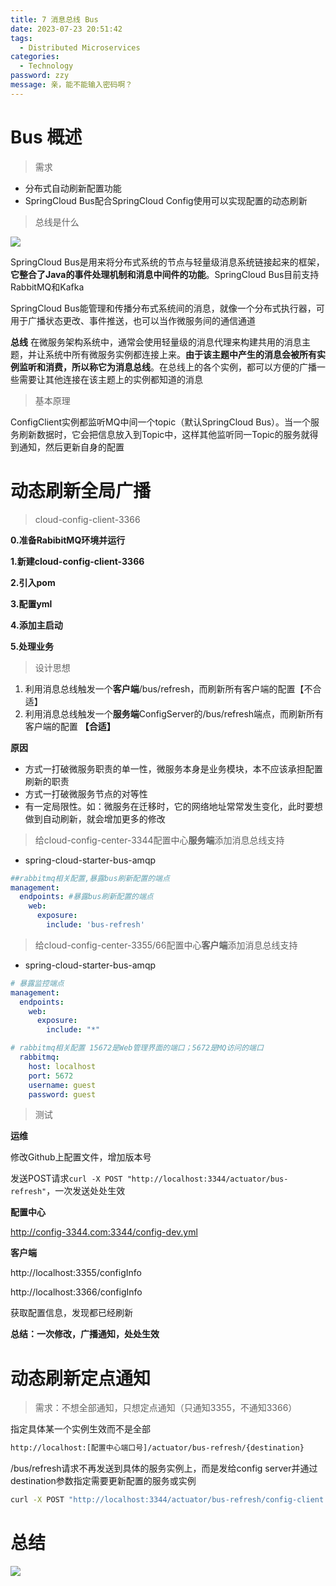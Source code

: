 ```yaml
---
title: 7 消息总线 Bus
date: 2023-07-23 20:51:42
tags: 
  - Distributed Microservices
categories: 
  - Technology
password: zzy   
message: 亲，能不能输入密码啊？
---
```


# Bus 概述

> 需求

* 分布式自动刷新配置功能
* SpringCloud Bus配合SpringCloud Config使用可以实现配置的动态刷新

> 总线是什么

![](https://cyan-images.oss-cn-shanghai.aliyuncs.com/images/04-springcloud-20230723-39.png)

SpringCloud Bus是用来将分布式系统的节点与轻量级消息系统链接起来的框架，**它整合了Java的事件处理机制和消息中间件的功能**。SpringCloud Bus目前支持RabbitMQ和Kafka

SpringCloud Bus能管理和传播分布式系统间的消息，就像一个分布式执行器，可用于广播状态更改、事件推送，也可以当作微服务间的通信通道

**总线** 在微服务架构系统中，通常会使用轻量级的消息代理来构建共用的消息主题，并让系统中所有微服务实例都连接上来。**由于该主题中产生的消息会被所有实例监听和消费，所以称它为消息总线**。在总线上的各个实例，都可以方便的广播一些需要让其他连接在该主题上的实例都知道的消息

> 基本原理

ConfigClient实例都监听MQ中间一个topic（默认SpringCloud Bus）。当一个服务刷新数据时，它会把信息放入到Topic中，这样其他监听同一Topic的服务就得到通知，然后更新自身的配置

# 动态刷新全局广播

> cloud-config-client-3366

**0.准备RabibitMQ环境并运行**

**1.新建cloud-config-client-3366**

**2.引入pom**

**3.配置yml**

**4.添加主启动**

**5.处理业务**

> 设计思想

1. 利用消息总线触发一个**客户端**/bus/refresh，而刷新所有客户端的配置【不合适】
2. 利用消息总线触发一个**服务端**ConfigServer的/bus/refresh端点，而刷新所有客户端的配置 **【合适】**

**原因**

* 方式一打破微服务职责的单一性，微服务本身是业务模块，本不应该承担配置刷新的职责
* 方式一打破微服务节点的对等性
* 有一定局限性。如：微服务在迁移时，它的网络地址常常发生变化，此时要想做到自动刷新，就会增加更多的修改

> 给cloud-config-center-3344配置中心**服务端**添加消息总线支持

* spring-cloud-starter-bus-amqp

```yml
##rabbitmq相关配置,暴露bus刷新配置的端点
management:
  endpoints: #暴露bus刷新配置的端点
    web:
      exposure:
        include: 'bus-refresh'
```

> 给cloud-config-center-3355/66配置中心**客户端**添加消息总线支持

* spring-cloud-starter-bus-amqp

```yml
# 暴露监控端点
management:
  endpoints:
    web:
      exposure:
        include: "*"
```

```yml
# rabbitmq相关配置 15672是Web管理界面的端口；5672是MQ访问的端口
  rabbitmq:
    host: localhost
    port: 5672
    username: guest
    password: guest
```

> 测试

**运维**

修改Github上配置文件，增加版本号

发送POST请求`curl -X POST "http://localhost:3344/actuator/bus-refresh"`，一次发送处处生效

**配置中心**

http://config-3344.com:3344/config-dev.yml

**客户端**

http://localhost:3355/configInfo

http://localhost:3366/configInfo

获取配置信息，发现都已经刷新

**总结：一次修改，广播通知，处处生效**

# 动态刷新定点通知

> 需求：不想全部通知，只想定点通知（只通知3355，不通知3366）

指定具体某一个实例生效而不是全部

```txt
http://localhost:[配置中心端口号]/actuator/bus-refresh/{destination}
```

/bus/refresh请求不再发送到具体的服务实例上，而是发给config server并通过destination参数指定需要更新配置的服务或实例

```bash
curl -X POST "http://localhost:3344/actuator/bus-refresh/config-client:3355"
```

# 总结

![](https://cyan-images.oss-cn-shanghai.aliyuncs.com/images/04-springcloud-20230723-40.png)

